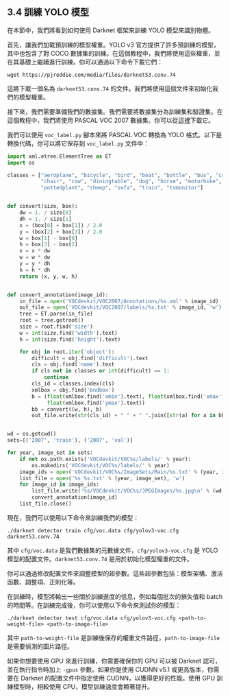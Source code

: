 ## 3.4 訓練 YOLO 模型

在本節中，我們將看到如何使用 Darknet 框架來訓練 YOLO 模型來識別物體。

首先，讓我們加載預訓練的模型權重。YOLO v3 官方提供了許多預訓練的模型，其中也包含了對 COCO 數據集的訓練。在這個教程中，我們將使用這些權重，並在其基礎上繼續進行訓練。你可以通過以下命令下載它們：

```
wget https://pjreddie.com/media/files/darknet53.conv.74
```

這將下載一個名為 `darknet53.conv.74` 的文件。我們將使用這個文件來初始化我們的模型權重。

接下來，我們需要準備我們的數據集。我們需要將數據集分為訓練集和驗證集。在這個教程中，我們將使用 PASCAL VOC 2007 數據集。你可以從[這裡](http://host.robots.ox.ac.uk/pascal/VOC/voc2007/)下載它。

我們可以使用 `voc_label.py` 腳本來將 PASCAL VOC 轉換為 YOLO 格式。以下是轉換代碼，你可以將它保存到 `voc_label.py` 文件中：

``` python
import xml.etree.ElementTree as ET
import os

classes = ["aeroplane", "bicycle", "bird", "boat", "bottle", "bus", "car", "cat",
           "chair", "cow", "diningtable", "dog", "horse", "motorbike", "person",
           "pottedplant", "sheep", "sofa", "train", "tvmonitor"]


def convert(size, box):
    dw = 1. / size[0]
    dh = 1. / size[1]
    x = (box[0] + box[1]) / 2.0
    y = (box[2] + box[3]) / 2.0
    w = box[1] - box[0]
    h = box[3] - box[2]
    x = x * dw
    w = w * dw
    y = y * dh
    h = h * dh
    return (x, y, w, h)


def convert_annotation(image_id):
    in_file = open('VOCdevkit/VOC2007/Annotations/%s.xml' % image_id)
    out_file = open('VOCdevkit/VOC2007/labels/%s.txt' % image_id, 'w')
    tree = ET.parse(in_file)
    root = tree.getroot()
    size = root.find('size')
    w = int(size.find('width').text)
    h = int(size.find('height').text)

    for obj in root.iter('object'):
        difficult = obj.find('difficult').text
        cls = obj.find('name').text
        if cls not in classes or int(difficult) == 1:
            continue
        cls_id = classes.index(cls)
        xmlbox = obj.find('bndbox')
        b = (float(xmlbox.find('xmin').text), float(xmlbox.find('xmax').text), float(xmlbox.find('ymin').text),
             float(xmlbox.find('ymax').text))
        bb = convert((w, h), b)
        out_file.write(str(cls_id) + " " + " ".join([str(a) for a in bb]) + '\n')


wd = os.getcwd()
sets=[('2007', 'train'), ('2007', 'val')]

for year, image_set in sets:
    if not os.path.exists('VOCdevkit/VOC%s/labels/' % year):
        os.makedirs('VOCdevkit/VOC%s/labels/' % year)
    image_ids = open('VOCdevkit/VOC%s/ImageSets/Main/%s.txt' % (year, image_set)).read().strip().split()
    list_file = open('%s_%s.txt' % (year, image_set), 'w')
    for image_id in image_ids:
        list_file.write('%s/VOCdevkit/VOC%s/JPEGImages/%s.jpg\n' % (wd, year, image_id))
        convert_annotation(image_id)
    list_file.close()
```

現在，我們可以使用以下命令來訓練我們的模型：

```
./darknet detector train cfg/voc.data cfg/yolov3-voc.cfg darknet53.conv.74
```

其中 `cfg/voc.data` 是我們數據集的元數據文件，`cfg/yolov3-voc.cfg` 是 YOLO 模型的配置文件。`darknet53.conv.74` 是用於初始化模型權重的文件。

你可以通過修改配置文件來調整模型的超參數。這些超參數包括：模型架構、激活函數、調整項、正則化等。

在訓練時，模型將輸出一些關於訓練進度的信息，例如每個批次的損失值和 batch 的時間等。在訓練完成後，你可以使用以下命令來測試你的模型：

```
./darknet detector test cfg/voc.data cfg/yolov3-voc.cfg <path-to-weight-file> <path-to-image-file>
```

其中 `path-to-weight-file` 是訓練後保存的權重文件路徑，`path-to-image-file` 是需要偵測的圖片路徑。

如果你想要使用 GPU 來進行訓練，你需要確保你的 GPU 可以被 Darknet 認可，並在執行指令時加上 `-gpus` 參數。如果你是使用 CUDNN v5.1 或更高版本，你需要在 Darknet 的配置文件中指定使用 CUDNN，以獲得更好的性能。使用 GPU 訓練模型時，相較使用 CPU，模型訓練速度會顯著提升。
